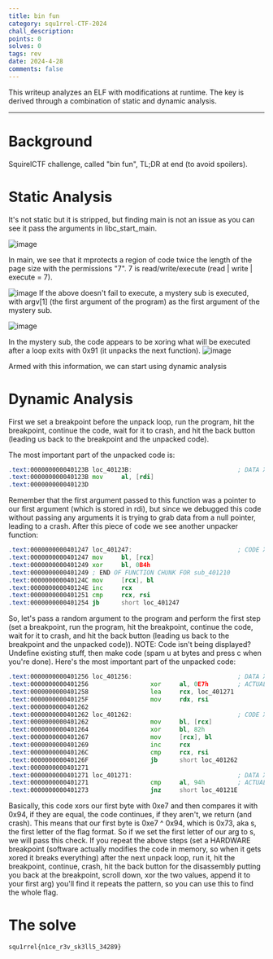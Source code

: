 ```yaml
---
title: bin fun
category: squ1rrel-CTF-2024
chall_description: 
points: 0
solves: 0
tags: rev
date: 2024-4-28
comments: false
---
```


This writeup analyzes an ELF with modifications at runtime. The key is derived through a combination of static and dynamic analysis. 

---

# Background 
SquirelCTF challenge, called "bin fun", TL;DR at end (to avoid spoilers).

# Static Analysis 
It's not static but it is stripped, but finding main is not an issue as you can see it pass the arguments in libc_start_main.
 
![image](https://github.com/Boberttt/notes/assets/104478197/6ddc581d-0cb8-4e40-8590-faf575a5c019)
 
In main, we see that it mprotects a region of code twice the length of the page size with the permissions "7". 7 is read/write/execute \(read \| write \| execute = 7\).
 
![image](https://github.com/Boberttt/notes/assets/104478197/e6f91f6c-2e89-464a-b12d-d29680f91de4) 
If the above doesn't fail to execute, a mystery sub is executed, with argv\[1\] (the first argument of the program) as the first argument of the mystery sub. 
 
![image](https://github.com/Boberttt/notes/assets/104478197/1201892b-3af0-4d7a-b013-794426d44d8b)
 
In the mystery sub, the code appears to be xoring what will be executed after a loop exits with 0x91 (it unpacks the next function). 
![image](https://github.com/Boberttt/notes/assets/104478197/36e70aa8-eff1-43ff-97b6-bdced49693ef)
 
Armed with this information, we can start using dynamic analysis
# Dynamic Analysis
First we set a breakpoint before the unpack loop, run the program, hit the breakpoint, continue the code, wait for it to crash, and hit the back button (leading us back to the breakpoint and the unpacked code).
 
The most important part of the unpacked code is:
```asm
.text:000000000040123B loc_40123B:                             ; DATA XREF: sub_401210:loc_401222↑o
.text:000000000040123B mov     al, [rdi]
.text:000000000040123D
```
Remember that the first argument passed to this function was a pointer to our first argument (which is stored in rdi), but since we debugged this code without passing any arguments it is trying to grab data from a null pointer, leading to a crash. After this piece of code we see another unpacker function:
```asm
.text:0000000000401247 loc_401247:                             ; CODE XREF: .text:0000000000401254↓j
.text:0000000000401247 mov     bl, [rcx]
.text:0000000000401249 xor     bl, 0B4h
.text:0000000000401249 ; END OF FUNCTION CHUNK FOR sub_401210
.text:000000000040124C mov     [rcx], bl
.text:000000000040124E inc     rcx
.text:0000000000401251 cmp     rcx, rsi
.text:0000000000401254 jb      short loc_401247
```
So, let's pass a random argument to the program and perform the first step (set a breakpoint, run the program, hit the breakpoint, continue the code, wait for it to crash, and hit the back button (leading us back to the breakpoint and the unpacked code)). NOTE: Code isn't being displayed? Undefine existing stuff, then make code (spam u at bytes and press c when you're done). Here's the most important part of the unpacked code:
```asm
.text:0000000000401256 loc_401256:                             ; DATA XREF: sub_401210+2D↑o
.text:0000000000401256                 xor     al, 0E7h        ; ACTUALLY IMPORTANT 
.text:0000000000401258                 lea     rcx, loc_401271
.text:000000000040125F                 mov     rdx, rsi
.text:0000000000401262
.text:0000000000401262 loc_401262:                             ; CODE XREF: .text:000000000040126F↓j
.text:0000000000401262                 mov     bl, [rcx]
.text:0000000000401264                 xor     bl, 82h
.text:0000000000401267                 mov     [rcx], bl
.text:0000000000401269                 inc     rcx
.text:000000000040126C                 cmp     rcx, rsi
.text:000000000040126F                 jb      short loc_401262
.text:0000000000401271
.text:0000000000401271 loc_401271:                             ; DATA XREF: .text:0000000000401258↑o
.text:0000000000401271                 cmp     al, 94h         ; ACTUALLY IMPORTANT 
.text:0000000000401273                 jnz     short loc_40121E
```
Basically, this code xors our first byte with 0xe7 and then compares it with 0x94, if they are equal, the code continues, if they aren't, we return (and crash). This means that our first byte is 0xe7 ^ 0x94, which is 0x73, aka s, the first letter of the flag format. So if we set the first letter of our arg to s, we will pass this check. If you repeat the above steps (set a HARDWARE breakpoint (software actually modifies the code in memory, so when it gets xored it breaks everything) after the next unpack loop, run it, hit the breakpoint, continue, crash, hit the back button for the disassembly putting you back at the breakpoint, scroll down, xor the two values, append it to your first arg) you'll find it repeats the pattern, so you can use this to find the whole flag.
# The solve

    squ1rrel{n1ce_r3v_sk3ll5_34289}
